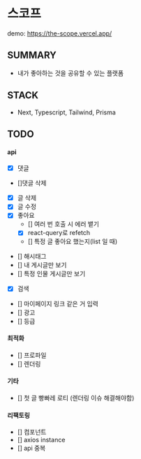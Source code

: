 # 스코프

demo: https://the-scope.vercel.app/

## SUMMARY

- 내가 좋아하는 것을 공유할 수 있는 플랫폼

## STACK

- Next, Typescript, Tailwind, Prisma

## TODO

#### api

- [x] 댓글
- []댓글 삭제
- [x] 글 삭제
- [x] 글 수정
- [x] 좋아요
  - [] 여러 번 호출 시 에러 뱉기
  - [x] react-query로 refetch
  - [] 특정 글 좋아요 했는지(list 일 때)
- [] 해시태그
- [] 내 게시글만 보기
- [] 특정 인물 게시글만 보기
- [x] 검색
- [] 마이페이지 링크 같은 거 입력
- [] 광고
- [] 등급

#### 최적화

- [] 프로파일
- [] 렌더링

#### 기타

- [] 첫 글 빵빠레 로티 (렌더링 이슈 해결해야함)

#### 리팩토링

- [] 컴포넌트
- [] axios instance
- [] api 중복
